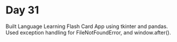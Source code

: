 # Day 31

Built Language Learning Flash Card App using tkinter and pandas.<br />
Used exception handling for FileNotFoundError, and window.after().

